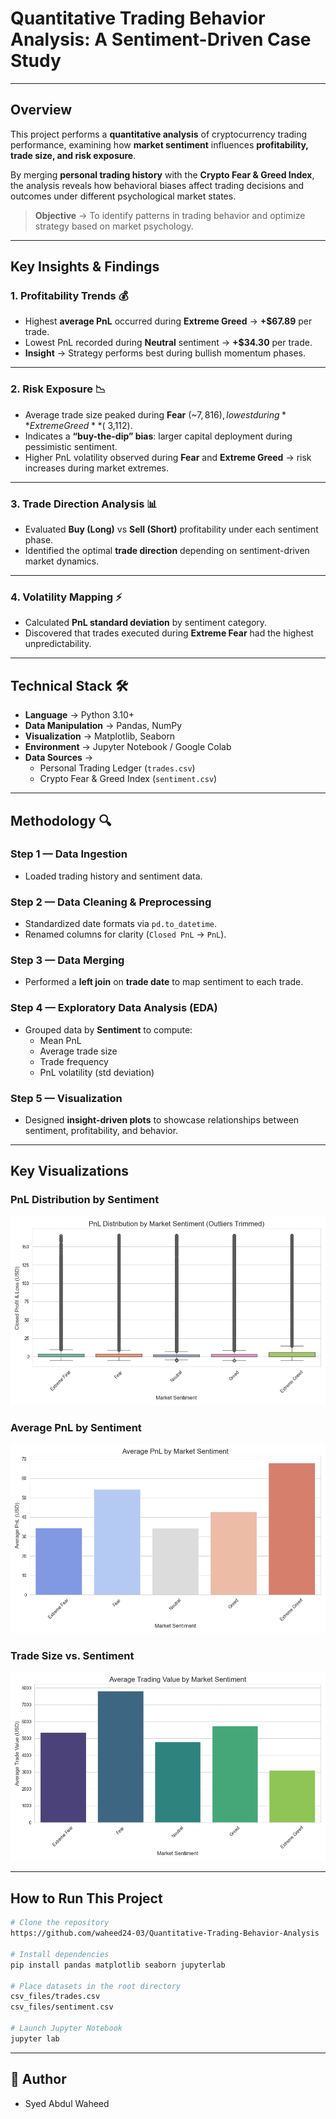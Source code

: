# Quantitative Trading Behavior Analysis: A Sentiment-Driven Case Study


---

## **Overview**  

This project performs a **quantitative analysis** of cryptocurrency trading performance, examining how **market sentiment** influences **profitability, trade size, and risk exposure**.  

By merging **personal trading history** with the **Crypto Fear & Greed Index**, the analysis reveals how behavioral biases affect trading decisions and outcomes under different psychological market states.

> **Objective** → To identify patterns in trading behavior and optimize strategy based on market psychology.

---

## **Key Insights & Findings**

### **1. Profitability Trends** 💰
- Highest **average PnL** occurred during **Extreme Greed** → **+$67.89** per trade.
- Lowest PnL recorded during **Neutral** sentiment → **+$34.30** per trade.
- **Insight** → Strategy performs best during bullish momentum phases.

---

### **2. Risk Exposure** 📉
- Average trade size peaked during **Fear** (~$7,816), lowest during **Extreme Greed** (~$3,112).
- Indicates a **“buy-the-dip” bias**: larger capital deployment during pessimistic sentiment.
- Higher PnL volatility observed during **Fear** and **Extreme Greed** → risk increases during market extremes.

---

### **3. Trade Direction Analysis** 📊
- Evaluated **Buy (Long)** vs **Sell (Short)** profitability under each sentiment phase.
- Identified the optimal **trade direction** depending on sentiment-driven market dynamics.

---

### **4. Volatility Mapping** ⚡
- Calculated **PnL standard deviation** by sentiment category.
- Discovered that trades executed during **Extreme Fear** had the highest unpredictability.

---

## **Technical Stack** 🛠️  

- **Language** → Python 3.10+  
- **Data Manipulation** → Pandas, NumPy  
- **Visualization** → Matplotlib, Seaborn  
- **Environment** → Jupyter Notebook / Google Colab  
- **Data Sources** →  
  - Personal Trading Ledger (`trades.csv`)  
  - Crypto Fear & Greed Index (`sentiment.csv`)  

---

## **Methodology** 🔍  

### **Step 1 — Data Ingestion**
- Loaded trading history and sentiment data.  

### **Step 2 — Data Cleaning & Preprocessing**
- Standardized date formats via `pd.to_datetime`.  
- Renamed columns for clarity (`Closed PnL` → `PnL`).  

### **Step 3 — Data Merging**
- Performed a **left join** on **trade date** to map sentiment to each trade.

### **Step 4 — Exploratory Data Analysis (EDA)**
- Grouped data by **Sentiment** to compute:  
  - Mean PnL  
  - Average trade size  
  - Trade frequency  
  - PnL volatility (std deviation)  

### **Step 5 — Visualization**
- Designed **insight-driven plots** to showcase relationships between sentiment, profitability, and behavior.

---

## **Key Visualizations**

### **PnL Distribution by Sentiment**
![PnL Distribution](outputs/pnl_distribution_by_sentiment.png)

### **Average PnL by Sentiment**
![Average PnL](outputs/avg_pnl_by_sentiment.png)

### **Trade Size vs. Sentiment**
![Trade Size](outputs/avg_trade_value_by_sentiment.png)

---

## **How to Run This Project**

```bash
# Clone the repository
https://github.com/waheed24-03/Quantitative-Trading-Behavior-Analysis

# Install dependencies
pip install pandas matplotlib seaborn jupyterlab

# Place datasets in the root directory
csv_files/trades.csv
csv_files/sentiment.csv

# Launch Jupyter Notebook
jupyter lab


```

---
## 👤 Author
-  Syed Abdul Waheed















